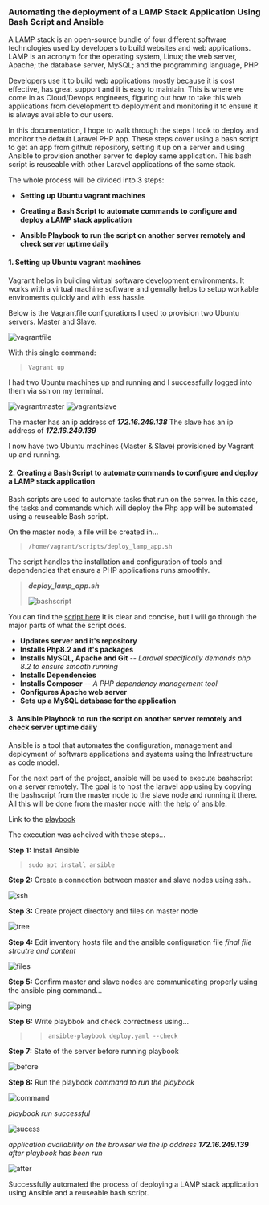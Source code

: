 ### Automating the deployment of a LAMP Stack Application Using Bash Script and Ansible

A LAMP stack is an open-source bundle of four different software technologies used by developers to build websites and web applications. LAMP is an acronym for the operating system, Linux; the web server, Apache; the database server, MySQL; and the programming language, PHP.

Developers use it to build web applications mostly because it is cost effective, has great support and it is easy to maintain. This is where we come in as Cloud/Devops engineers, figuring out how to take this web applications from development to deployment and monitoring it to ensure it is always available to our users.

In this documentation, I hope to walk through the steps I took to deploy and monitor the default Laravel PHP app. These steps cover using a bash script to get an app from github repository, setting it up on a server and using Ansible to provision another server to deploy same application. This bash script is reuseable with other Laravel applications of the same stack.

The whole process will be divided into __3__ steps:

- __Setting up Ubuntu vagrant machines__  

- __Creating a Bash Script to automate commands to configure and deploy a LAMP stack application__

- __Ansible Playbook to run the script on another server remotely and check server uptime daily__


>

#### 1. Setting up Ubuntu vagrant machines 
Vagrant helps in building virtual software development environments. It works with a virtual machine software and genrally helps to setup workable enviroments quickly and with less hassle.

Below is the Vagrantfile configurations I used to provision two Ubuntu servers. Master and Slave.  

![vagrantfile](./screenshots/vagrantfile.png)

With this single command:
> `Vagrant up`

I had two Ubuntu machines up and running and I successfully logged into them via ssh on my terminal.

![vagrantmaster](./screenshots/master-machine.png)
![vagrantslave](./screenshots/slave-machine.png)

The master has an ip address of ___172.16.249.138___
The slave has an ip address of ___172.16.249.139___

I now have two Ubuntu machines (Master & Slave) provisioned by Vagrant up and running.  

#### 2. Creating a Bash Script to automate commands to configure and deploy a LAMP stack application
Bash scripts are used to automate tasks that run on the server. In this case, the tasks and commands which will deploy the Php app will be automated using a reuseable Bash script.

On the master node, a file will be created in...

> `/home/vagrant/scripts/deploy_lamp_app.sh` 

The script handles the installation and configuration of tools and dependencies that ensure a PHP applications runs smoothly.

> ___deploy_lamp_app.sh___
>
> ![bashscript](./screenshots/bashscript.png)

You can find the [script here](./deploy_lamp_app.sh)
It is clear and concise, but I will go through the major parts of what the script does.

- __Updates server and it's repository__
- __Installs Php8.2 and it's packages__
- __Installs MySQL, Apache and Git__
--  _Laravel specifically demands php 8.2 to ensure smooth running_
- __Installs Dependencies__
- __Installs Composer__ 
-- _A PHP dependency management tool_
- __Configures Apache web server__
- __Sets up a MySQL database for the application__

#### 3. Ansible Playbook to run the script on another server remotely and check server uptime daily
Ansible is a tool that automates the configuration, management and deployment of software applications and systems using the Infrastructure as code model.

For the next part of the project, ansible will be used to execute bashscript on a server remotely. The goal is to host the laravel app using by copying the bashscript from the master node to the slave node and running it there. All this will be done from the master node with the help of ansible. 

Link to the [playbook](deploy.yaml)

The execution was acheived with these steps...

__Step 1:__ Install Ansible
> `sudo apt install ansible`

__Step 2:__ Create a connection between master and slave nodes using ssh.. 

![ssh](./screenshots/ssh.png)

__Step 3:__ Create project directory and files on master node

![tree](./screenshots/tree.png)

__Step 4:__ Edit inventory hosts file and the ansible configuration file
_final file strcutre and content_

![files](./screenshots/files.png)

__Step 5:__ Confirm master and slave nodes are communicating properly using the ansible ping command...

![ping](./screenshots/ping.png)

__Step 6:__ Write playbbok and check correctness using...
>> `ansible-playbook deploy.yaml --check`

__Step 7:__ State of the server before running playbook

![before](./screenshots/before.png)

__Step 8:__ Run the playbook
_command to run the playbook_

![command](./screenshots/runcommand.png)

_playbook run successful_

![sucess](./screenshots/playbooksuccess.png)

_application availability on the browser via the ip address __172.16.249.139__ after playbook has been run_ 

![after](./screenshots/after.png)

Successfully automated the process of deploying a LAMP stack application using Ansible and a reuseable bash script.






